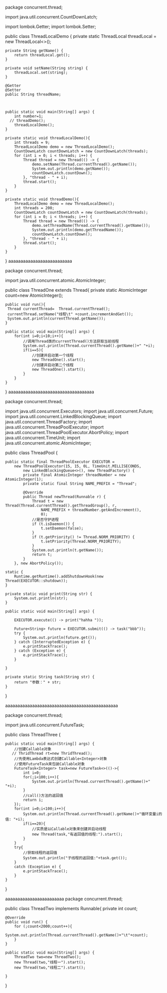package concurrent.thread;

import java.util.concurrent.CountDownLatch;

import lombok.Getter;
import lombok.Setter;

public class ThreadLocalDemo {
    private static ThreadLocal<String> threadLocal = new ThreadLocal<>();

    private String getName() {
        return threadLocal.get();
    }

    private void setName(String string) {
        threadLocal.set(string);
    }

    @Getter
    @Setter
    public String threadName;



    public static void main(String[] args) {
        int number=1;
      // threadDemo();
        threadLocalDemo();
    }

    private static void threadLocalDemo(){
        int threads = 9;
        ThreadLocalDemo demo = new ThreadLocalDemo();
        CountDownLatch countDownLatch = new CountDownLatch(threads);
        for (int i = 0; i < threads; i++) {
            Thread thread = new Thread(() -> {
                demo.setName(Thread.currentThread().getName());
                System.out.println(demo.getName());
                countDownLatch.countDown();
            }, "thread - " + i);
            thread.start();
        }
    }

    private static void threadDemo(){
        ThreadLocalDemo demo = new ThreadLocalDemo();
        int threads = 200;
        CountDownLatch countDownLatch = new CountDownLatch(threads);
        for (int i = 0; i < threads; i++) {
            Thread thread = new Thread(() -> {
                demo.setThreadName(Thread.currentThread().getName());
                System.out.println(demo.getThreadName());
                countDownLatch.countDown();
            }, "thread - " + i);
            thread.start();
        }
    }
}
aaaaaaaaaaaaaaaaaaaaaaaaaa

package concurrent.thread;

import java.util.concurrent.atomic.AtomicInteger;

public class ThreadOne extends Thread{
    private static AtomicInteger count=new AtomicInteger();

    public void run(){
     Thread currentThread=  Thread.currentThread();
     currentThread.setName("线程\t" +count.incrementAndGet());
     System.out.println(currentThread.getName());
    }

    public static void main(String[] args) {
        for(int i=0;i<10;i++){
            //调用Thread类的currentThread()方法获取当前线程
            System.out.println(Thread.currentThread().getName()+" "+i);
            if(i==5){
                //创建并启动第一个线程
                new ThreadOne().start();
                //创建并启动第二个线程
                new ThreadOne().start();
            }
        }
    }
}
aaaaaaaaaaaaaaaaaaaaaaaaaaaaaaaaaaa

package concurrent.thread;

import java.util.concurrent.Executors;
import java.util.concurrent.Future;
import java.util.concurrent.LinkedBlockingQueue;
import java.util.concurrent.ThreadFactory;
import java.util.concurrent.ThreadPoolExecutor;
import java.util.concurrent.ThreadPoolExecutor.AbortPolicy;
import java.util.concurrent.TimeUnit;
import java.util.concurrent.atomic.AtomicInteger;

public class ThreadPool {


    public static final ThreadPoolExecutor EXECUTOR =
        new ThreadPoolExecutor(15, 15, 0L, TimeUnit.MILLISECONDS,
            new LinkedBlockingQueue<>(), new ThreadFactory() {
            private final AtomicInteger threadNumber = new AtomicInteger(1);
            private static final String NAME_PREFIX = "Thread";

            @Override
            public Thread newThread(Runnable r) {
                Thread t = new Thread(Thread.currentThread().getThreadGroup(), r,
                    NAME_PREFIX + threadNumber.getAndIncrement(),
                    0);
                //是否守护进程
                if (t.isDaemon()) {
                    t.setDaemon(false);
                }
                if (t.getPriority() != Thread.NORM_PRIORITY) {
                    t.setPriority(Thread.NORM_PRIORITY);
                }
                System.out.println(t.getName());
                return t;
            }
        }, new AbortPolicy());

    static {
        Runtime.getRuntime().addShutdownHook(new Thread(EXECUTOR::shutdown));
    }

    private static void print(String str) {
        System.out.println(str);
    }

    public static void main(String[] args) {

        EXECUTOR.execute(() -> print("hahha "));

        Future<String> future = EXECUTOR.submit(() -> task("bbb"));
        try {
            System.out.println(future.get());
        } catch (InterruptedException e) {
            e.printStackTrace();
        } catch (Exception e) {
            e.printStackTrace();
        }

    }

    private static String task(String str) {
        return "参数：" + str;
    }
}


aaaaaaaaaaaaaaaaaaaaaaaaaaaaaaaaaaaaaaaaaaaaaa

package concurrent.thread;

import java.util.concurrent.FutureTask;

public class ThreadThree {

    public static void main(String[] args) {
        //创建Callable对象
       // ThridThread rt=new ThridThread();
        //先使用Lambda表达式创建Callable<Integer>对象
        //使用FutureTask来包装Callable对象
        FutureTask<Integer> task=new FutureTask<>(()->{
            int i=0;
            for(;i<100;i++){
                System.out.println(Thread.currentThread().getName()+" "+i);
            }
            //call()方法的返回值
            return i;
        });
        for(int i=0;i<100;i++){
            System.out.println(Thread.currentThread().getName()+"循环变量i的值: "+i);
            if(i==20){
                //实质是以Callable对象来创建并启动线程
                new Thread(task,"有返回值的线程:").start();
            }
        }
        try{
            //获取线程的返回值
            System.out.println("子线程的返回值:"+task.get());
        }
        catch (Exception e) {
            e.printStackTrace();
        }
    }
}


aaaaaaaaaaaaaaaaaaaaaaaa
package concurrent.thread;

public class ThreadTwo implements Runnable{
    private int count;

    @Override
    public void run() {
        for (;count<2000;count++){
            System.out.println(Thread.currentThread().getName()+"\t"+count);
        }
    }

    public static void main(String[] args) {
        ThreadTwo two=new ThreadTwo();
        new Thread(two,"线程一").start();
        new Thread(two,"线程二").start();

    }

}
